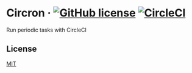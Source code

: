 # Circron &middot; [![GitHub license](https://img.shields.io/badge/license-MIT-blue.svg)](https://github.com/hosso/circron/blob/master/LICENSE) [![CircleCI](https://circleci.com/gh/hosso/circron/tree/master.svg?style=shield&circle-token=92b21a252a6fa56f682ebb2a78f3f0f100ed77b8)](https://circleci.com/gh/hosso/circron/tree/master)

Run periodic tasks with CircleCI

## License

[MIT](LICENSE)
